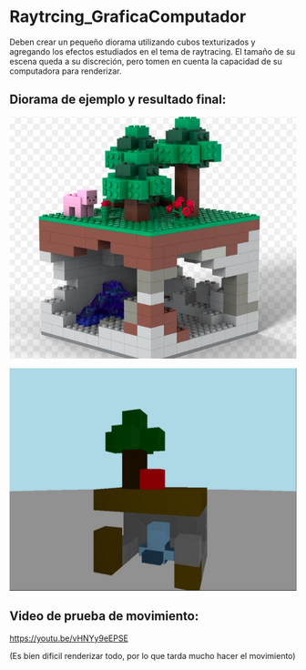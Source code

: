 # Raytrcing_GraficaComputador

Deben crear un pequeño diorama utilizando cubos texturizados y agregando los efectos estudiados en el tema de raytracing. El tamaño de su escena queda a su discreción, pero tomen en cuenta la capacidad de su computadora para renderizar.

## Diorama de ejemplo y resultado final:

![](https://github.com/ManuelR11/Raytrcing_GraficaComputador/blob/11e9df8a0e0a1da9471c23e9a8bfa6b5f716fc43/Diorama.JPG)

![](https://github.com/ManuelR11/Raytrcing_GraficaComputador/blob/11e9df8a0e0a1da9471c23e9a8bfa6b5f716fc43/Imagen.JPG)

## Video de prueba de movimiento:

https://youtu.be/vHNYy9eEPSE

(Es bien dificil renderizar todo, por lo que tarda mucho hacer el movimiento)
